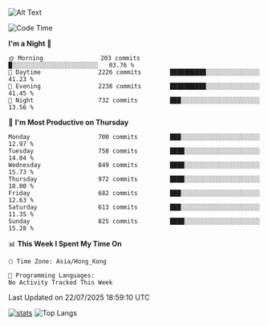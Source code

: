 ![Alt Text](https://media.tenor.com/3Gehha8RO-sAAAAC/goose-dance.gif)

<!--START_SECTION:waka-->
![Code Time](http://img.shields.io/badge/Code%20Time-460%20hrs%2051%20mins-blue)

**I'm a Night 🦉** 

```text
🌞 Morning                203 commits         █░░░░░░░░░░░░░░░░░░░░░░░░   03.76 % 
🌆 Daytime                2226 commits        ██████████░░░░░░░░░░░░░░░   41.23 % 
🌃 Evening                2238 commits        ██████████░░░░░░░░░░░░░░░   41.45 % 
🌙 Night                  732 commits         ███░░░░░░░░░░░░░░░░░░░░░░   13.56 % 
```
📅 **I'm Most Productive on Thursday** 

```text
Monday                   700 commits         ███░░░░░░░░░░░░░░░░░░░░░░   12.97 % 
Tuesday                  758 commits         ████░░░░░░░░░░░░░░░░░░░░░   14.04 % 
Wednesday                849 commits         ████░░░░░░░░░░░░░░░░░░░░░   15.73 % 
Thursday                 972 commits         ████░░░░░░░░░░░░░░░░░░░░░   18.00 % 
Friday                   682 commits         ███░░░░░░░░░░░░░░░░░░░░░░   12.63 % 
Saturday                 613 commits         ███░░░░░░░░░░░░░░░░░░░░░░   11.35 % 
Sunday                   825 commits         ████░░░░░░░░░░░░░░░░░░░░░   15.28 % 
```


📊 **This Week I Spent My Time On** 

```text
🕑︎ Time Zone: Asia/Hong_Kong

💬 Programming Languages: 
No Activity Tracked This Week
```


 Last Updated on 22/07/2025 18:59:10 UTC
<!--END_SECTION:waka-->
[![stats](https://github-readme-stats-rose-phi.vercel.app/api?username=jxncted&count_private=true)](https://github.com/jxncted/github-readme-stats)
![Top Langs](https://github-readme-stats-rose-phi.vercel.app/api/top-langs/?username=jxncted\&layout=compact&hide=c,assembly,jupyter%20notebook)
